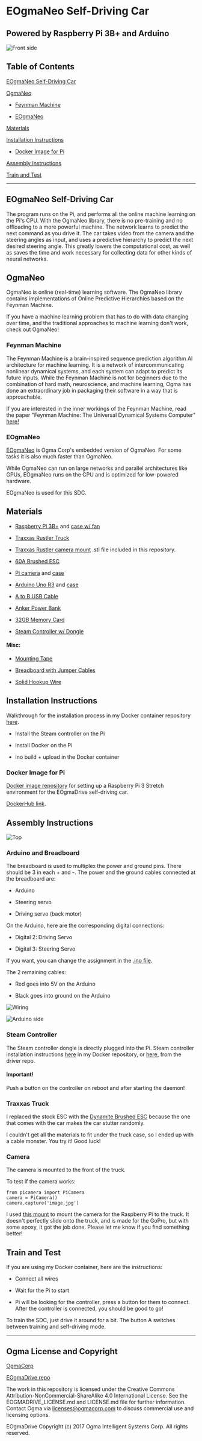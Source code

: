 # EOgmaNeo Self-Driving Car
## Powered by Raspberry Pi 3B+ and Arduino 


![Front side](https://github.com/ylustina/sdc-EOgmaNeo/blob/master/docs/front.jpg)



## Table of Contents

[EOgmaNeo Self-Driving Car](#sdc)

[OgmaNeo](#ogma)

- [Feynman Machine](#fm)

- [EOgmaNeo](#eogmaneo) 

[Materials](#materials)

[Installation Instructions](#install)

- [Docker Image for Pi](#docker)

[Assembly Instructions](#assembly)

[Train and Test](#run) 




---------------


<a name="sdc"/>

## EOgmaNeo Self-Driving Car ##


The program runs on the Pi, and performs all the online machine learning on the Pi's CPU. With the OgmaNeo library, there is no pre-training and no offloading to a more powerful machine. The network learns to predict the next command as you drive it. The car takes video from the camera and the steering angles as input, and uses a predictive hierarchy to predict the next desired steering angle. This greatly lowers the computational cost, as well as saves the time and work necessary for collecting data for other kinds of neural networks. 




<a name="ogma"/>

## OgmaNeo ##

OgmaNeo is online (real-time) learning software. The OgmaNeo library contains implementations of Online Predictive Hierarchies based on the Feynman Machine. 

If you have a machine learning problem that has to do with data changing over time, and the traditional approaches to machine learning don't work, check out OgmaNeo! 




<a name="fm"/>

### Feynman Machine ### 

The Feynman Machine is a brain-inspired sequence prediction algorithm AI architecture for machine learning. It is a network of intercommunicating nonlinear dynamical systems, and each system can adapt to predict its future inputs. While the Feynman Machine is not for beginners due to the combination of hard math, neuroscience, and machine learning, Ogma has done an extraordinary job in packaging their software in a way that is approachable.


If you are interested in the inner workings of the Feynman Machine, read the paper "Feynman Machine: The Universal Dynamical Systems Computer" [here!](https://arxiv.org/abs/1609.03971)





<a name="eogmaneo"/>

### EOgmaNeo ###

[EOgmaNeo](https://github.com/ogmacorp/EOgmaNeo) is Ogma Corp's embedded version of OgmaNeo. For some tasks it is also much faster than OgmaNeo. 

While OgmaNeo can run on large networks and parallel architectures like GPUs, EOgmaNeo runs on the CPU and is optimized for low-powered hardware. 

EOgmaNeo is used for this SDC.




<a name="materials"/>

## Materials ##

- [Raspberry Pi 3B+](https://www.amazon.com/CanaKit-Raspberry-Power-Supply-Listed/dp/B07BC6WH7V/ref=sr_1_3?s=electronics&ie=UTF8&qid=1527881534&sr=1-3&keywords=pi+3B%2B) and [case w/ fan](https://www.amazon.com/gp/product/B01E8YBSDG/ref=oh_aui_detailpage_o07_s03?ie=UTF8&psc=1)

- [Traxxas Rustler Truck](https://www.amazon.com/gp/product/B01EA6QXWS/ref=oh_aui_detailpage_o07_s00?ie=UTF8&psc=1)

- [Traxxas Rustler camera mount](https://www.thingiverse.com/thing:1476904/apps/customize/) .stl file included in this repository.

- [60A Brushed ESC](https://www.amazon.com/gp/product/B00M1SB35U/ref=oh_aui_detailpage_o03_s00?ie=UTF8&psc=1)

- [Pi camera](https://www.amazon.com/gp/product/B01ER2SKFS/ref=oh_aui_detailpage_o09_s00?ie=UTF8&psc=1) and [case](https://www.amazon.com/gp/product/B00IJZK66G/ref=oh_aui_detailpage_o07_s01?ie=UTF8&psc=1)

- [Arduino Uno R3](https://www.amazon.com/gp/product/B008GRTSV6/ref=oh_aui_detailpage_o07_s02?ie=UTF8&psc=1) and [case](https://www.amazon.com/gp/product/B00UBT87XM/ref=oh_aui_detailpage_o07_s01?ie=UTF8&psc=1)

- [A to B USB Cable](https://www.amazon.com/gp/product/B00K86MVE4/ref=oh_aui_detailpage_o07_s01?ie=UTF8&psc=1)

- [Anker Power Bank](https://www.amazon.com/gp/product/B0194WDVHI/ref=oh_aui_detailpage_o07_s02?ie=UTF8&psc=1)

- [32GB Memory Card](https://www.amazon.com/gp/product/B06XWN9Q99/ref=oh_aui_detailpage_o06_s00?ie=UTF8&psc=1)

- [Steam Controller w/ Dongle](https://store.steampowered.com/app/353370/Steam_Controller/)



#### Misc: #### 

- [Mounting Tape](https://www.amazon.com/gp/product/B003W0R4PE/ref=oh_aui_detailpage_o07_s01?ie=UTF8&psc=1)

- [Breadboard with Jumper Cables](https://www.amazon.com/gp/product/B073X7GZ1P/ref=oh_aui_detailpage_o09_s00?ie=UTF8&psc=1)

- [Solid Hookup Wire](https://www.amazon.com/gp/product/B008L3QJAS/ref=oh_aui_detailpage_o06_s00?ie=UTF8&psc=1)







<a name="install"/>

## Installation Instructions ##



Walkthrough for the installation process in my Docker container repository [here](https://github.com/ylustina/sdc-docker). 

- Install the Steam controller on the Pi

- Install Docker on the Pi

- Ino build + upload in the Docker container






<a name="docker"/>

### Docker Image for Pi ###

[Docker image repository](https://github.com/ylustina/sdc-docker) for setting up a Raspberry Pi 3 Stretch environment for the EOgmaDrive self-driving car.

[DockerHub link](https://hub.docker.com/r/ylustina/sdc-docker/).







<a name="assembly"/>

## Assembly Instructions ## 

![Top](https://github.com/ylustina/sdc-EOgmaNeo/blob/master/docs/top.jpg)



### Arduino and Breadboard ###



The breadboard is used to multiplex the power and ground pins. There should be 3 in each + and -. The power and the ground cables connected at the breadboard are:

- Arduino

- Steering servo

- Driving servo (back motor)



On the Arduino, here are the corresponding digital connections: 

- Digital 2: Driving Servo

- Digital 3: Steering Servo

If you want, you can change the assignment in the [.ino file](https://github.com/ylustina/sdc-EOgmaNeo/blob/master/self-driving%20car/drive/src/SDC_controller_norf.ino).

The 2 remaining cables:

- Red goes into 5V on the Arduino

- Black goes into ground on the Arduino



![Wiring](https://github.com/ylustina/sdc-EOgmaNeo/blob/master/docs/pi-arduino.jpg)

![Arduino side](https://github.com/ylustina/sdc-EOgmaNeo/blob/master/docs/arduino-side.jpg)



### Steam Controller ### 

The Steam controller dongle is directly plugged into the Pi. Steam controller installation instructions [here](https://github.com/ylustina/sdc-docker#controller) in my Docker repository, or [here](https://github.com/ynsta/steamcontroller), from the driver repo. 


#### Important! #### 

Push a button on the controller on reboot and after starting the daemon!



### Traxxas Truck ### 

I replaced the stock ESC with the [Dynamite Brushed ESC](https://www.amazon.com/gp/product/B00M1SB35U/ref=oh_aui_detailpage_o02_s00?ie=UTF8&psc=1) because the one that comes with the car makes the car stutter randomly.

I couldn't get all the materials to fit under the truck case, so I ended up with a cable monster. You try it! Good luck!



### Camera ### 

The camera is mounted to the front of the truck.


To test if the camera works:

    from picamera import PiCamera
    camera = PiCamera()
    camera.capture('image.jpg') 
    

I used [this mount](https://github.com/ylustina/sdc-EOgmaNeo/blob/master/rustler_mount.stl) to mount the camera for the Raspberry Pi to the truck. It doesn't perfectly slide onto the truck, and is made for the GoPro, but with some epoxy, it got the job done. Please let me know if you find something better!




<a name="run"/>


## Train and Test

If you are using my Docker container, here are the instructions:

- Connect all wires

- Wait for the Pi to start

- Pi will be looking for the controller, press a button for them to connect. After the controller is connected, you should be good to go!


To train the SDC, just drive it around for a bit. The button A switches between training and self-driving mode. 








----------------


## Ogma License and Copyright ##

[OgmaCorp](https://github.com/ogmacorp)

[EOgmaDrive repo](https://github.com/ogmacorp/EOgmaDrive)

The work in this repository is licensed under the Creative Commons Attribution-NonCommercial-ShareAlike 4.0 International License. See the EOGMADRIVE_LICENSE.md and LICENSE.md file for further information. Contact Ogma via licenses@ogmacorp.com to discuss commercial use and licensing options.

EOgmaDrive Copyright (c) 2017 Ogma Intelligent Systems Corp. All rights reserved.



